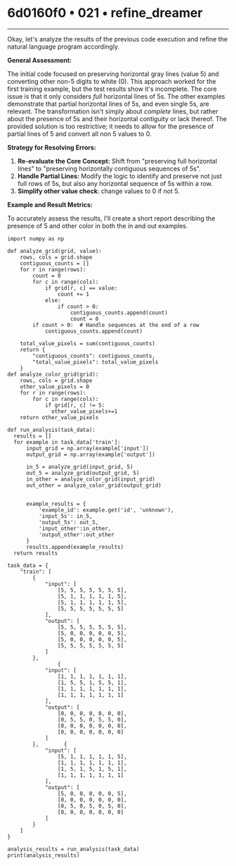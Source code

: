 # 6d0160f0 • 021 • refine_dreamer

---
Okay, let's analyze the results of the previous code execution and refine the natural language program accordingly.

**General Assessment:**

The initial code focused on preserving horizontal gray lines (value 5) and converting other non-5 digits to white (0). This approach worked for the first training example, but the test results show it's incomplete. The core issue is that it only considers *full* horizontal lines of 5s. The other examples demonstrate that partial horizontal lines of 5s, and even single 5s, are relevant. The transformation isn't simply about *complete* lines, but rather about the presence of 5s and their horizontal contiguity or lack thereof. The provided solution is too restrictive; it needs to allow for the presence of partial lines of 5 and convert all non 5 values to 0.

**Strategy for Resolving Errors:**

1.  **Re-evaluate the Core Concept:** Shift from "preserving full horizontal lines" to "preserving horizontally contiguous sequences of 5s".
2.  **Handle Partial Lines:** Modify the logic to identify and preserve not just full rows of 5s, but also any horizontal sequence of 5s within a row.
3.  **Simplify other value check**: change values to 0 if not 5.

**Example and Result Metrics:**

To accurately assess the results, I'll create a short report describing the presence of 5 and other color in both the in and out examples.
```tool_code
import numpy as np

def analyze_grid(grid, value):
    rows, cols = grid.shape
    contiguous_counts = []
    for r in range(rows):
        count = 0
        for c in range(cols):
            if grid[r, c] == value:
                count += 1
            else:
                if count > 0:
                    contiguous_counts.append(count)
                    count = 0
        if count > 0:  # Handle sequences at the end of a row
            contiguous_counts.append(count)

    total_value_pixels = sum(contiguous_counts)
    return {
        "contiguous_counts": contiguous_counts,
        "total_value_pixels": total_value_pixels
    }
def analyze_color_grid(grid):
    rows, cols = grid.shape
    other_value_pixels = 0
    for r in range(rows):
        for c in range(cols):
            if grid[r, c] != 5:
              other_value_pixels+=1
    return other_value_pixels

def run_analysis(task_data):
  results = []
  for example in task_data['train']:
      input_grid = np.array(example['input'])
      output_grid = np.array(example['output'])
      
      in_5 = analyze_grid(input_grid, 5)
      out_5 = analyze_grid(output_grid, 5)
      in_other = analyze_color_grid(input_grid)
      out_other = analyze_color_grid(output_grid)      
      
      
      example_results = {
          'example_id': example.get('id', 'unknown'),
          'input_5s': in_5,
          'output_5s': out_5,
          'input_other':in_other,
          'output_other':out_other
      }
      results.append(example_results)
  return results

task_data = {
    "train": [
        {
            "input": [
                [5, 5, 5, 5, 5, 5, 5],
                [5, 1, 1, 1, 1, 1, 5],
                [5, 1, 1, 1, 1, 1, 5],
                [5, 5, 5, 5, 5, 5, 5]
            ],
            "output": [
                [5, 5, 5, 5, 5, 5, 5],
                [5, 0, 0, 0, 0, 0, 5],
                [5, 0, 0, 0, 0, 0, 5],
                [5, 5, 5, 5, 5, 5, 5]
            ]
        },
                {
            "input": [
                [1, 1, 1, 1, 1, 1, 1],
                [1, 5, 5, 1, 5, 5, 1],
                [1, 1, 1, 1, 1, 1, 1],
                [1, 1, 1, 1, 1, 1, 1]
            ],
            "output": [
                [0, 0, 0, 0, 0, 0, 0],
                [0, 5, 5, 0, 5, 5, 0],
                [0, 0, 0, 0, 0, 0, 0],
                [0, 0, 0, 0, 0, 0, 0]
            ]
        },        {
            "input": [
                [5, 1, 1, 1, 1, 1, 5],
                [1, 1, 1, 1, 1, 1, 1],
                [1, 5, 1, 5, 1, 5, 1],
                [1, 1, 1, 1, 1, 1, 1]
            ],
            "output": [
                [5, 0, 0, 0, 0, 0, 5],
                [0, 0, 0, 0, 0, 0, 0],
                [0, 5, 0, 5, 0, 5, 0],
                [0, 0, 0, 0, 0, 0, 0]
            ]
        }
    ]
}

analysis_results = run_analysis(task_data)
print(analysis_results)
```
